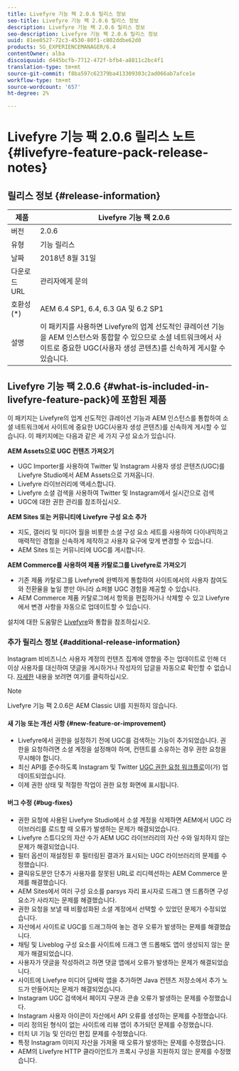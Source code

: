 ```yaml
---
title: Livefyre 기능 팩 2.0.6 릴리스 정보
seo-title: Livefyre 기능 팩 2.0.6 릴리스 정보
description: Livefyre 기능 팩 2.0.6 릴리스 정보
seo-description: Livefyre 기능 팩 2.0.6 릴리스 정보
uuid: 81ee0527-72c3-4530-80f1-c802ddbe62d0
products: SG_EXPERIENCEMANAGER/6.4
contentOwner: alba
discoiquuid: d445bcfb-7712-472f-bfb4-a8811c2bc4f1
translation-type: tm+mt
source-git-commit: f8ba597c62379ba413309303c2ad066ab7afce1e
workflow-type: tm+mt
source-wordcount: '657'
ht-degree: 2%

---
```



# Livefyre 기능 팩 2.0.6 릴리스 노트 {#livefyre-feature-pack-release-notes}

## 릴리스 정보 {#release-information}

| 제품 | Livefyre 기능 팩 2.0.6 |
|--- |--- |
| 버전 | 2.0.6 |
| 유형 | 기능 릴리스 |
| 날짜 | 2018년 8월 31일 |
| 다운로드 URL | 관리자에게 문의 |
| 호환성 (*) | AEM 6.4 SP1, 6.4, 6.3 GA 및 6.2 SP1 |
| 설명 | 이 패키지를 사용하면 Livefyre의 업계 선도적인 큐레이션 기능을 AEM 인스턴스와 통합할 수 있으므로 소셜 네트워크에서 사이트로 중요한 UGC(사용자 생성 콘텐츠)를 신속하게 게시할 수 있습니다. |

## Livefyre 기능 팩 2.0.6 {#what-is-included-in-livefyre-feature-pack}에 포함된 제품

이 패키지는 Livefyre의 업계 선도적인 큐레이션 기능과 AEM 인스턴스를 통합하여 소셜 네트워크에서 사이트에 중요한 UGC(사용자 생성 콘텐츠)를 신속하게 게시할 수 있습니다. 이 패키지에는 다음과 같은 세 가지 구성 요소가 있습니다.

**AEM Assets으로 UGC 컨텐츠 가져오기**

* UGC Importer를 사용하여 Twitter 및 Instagram 사용자 생성 콘텐츠(UGC)를 Livefyre Studio에서 AEM Assets으로 가져옵니다.
* Livefyre 라이브러리에 액세스합니다.
* Livefyre 소셜 검색을 사용하여 Twitter 및 Instagram에서 실시간으로 검색
* UGC에 대한 권한 관리를 참조하십시오.

**AEM Sites 또는 커뮤니티에 Livefyre 구성 요소 추가**

* 지도, 갤러리 및 미디어 월을 비롯한 소셜 구성 요소 세트를 사용하여 다이내믹하고 매력적인 경험을 신속하게 제작하고 사용자 요구에 맞게 변경할 수 있습니다.
* AEM Sites 또는 커뮤니티에 UGC를 게시합니다.

**AEM Commerce를 사용하여 제품 카탈로그를 Livefyre로 가져오기**

* 기존 제품 카탈로그를 Livefyre에 완벽하게 통합하여 사이트에서의 사용자 참여도와 전환율을 높일 뿐만 아니라 쇼퍼블 UGC 경험을 제공할 수 있습니다.
* AEM Commerce 제품 카탈로그에서 항목을 편집하거나 삭제할 수 있고 Livefyre에서 변경 사항을 자동으로 업데이트할 수 있습니다.

설치에 대한 도움말은 [Livefyre](https://docs.adobe.com/content/help/en/experience-manager-64/administering/integration/livefyre.html)와 통합을 참조하십시오.

### 추가 릴리스 정보 {#additional-release-information}

Instagram 비비즈니스 사용자 계정의 컨텐츠 집계에 영향을 주는 업데이트로 인해 더 이상 사용자를 대신하여 댓글을 게시하거나 작성자의 답글을 자동으로 확인할 수 없습니다. [자세한](https://developers.facebook.com/blog/post/2018/04/04/facebook-api-platform-product-changes/) 내용을 보려면 여기를 클릭하십시오.

>[!NOTE]
>
>Livefyre 기능 팩 2.0.6은 AEM Classic UI를 지원하지 않습니다.

#### 새 기능 또는 개선 사항 {#new-feature-or-improvement}

* Livefyre에서 권한을 설정하기 전에 UGC를 검색하는 기능이 추가되었습니다. 권한을 요청하려면 소셜 계정을 설정해야 하며, 컨텐트를 소유하는 경우 권한 요청을 무시해야 합니다.
* 최신 API를 준수하도록 Instagram 및 Twitter [UGC 권한 요청 워크플로](https://docs.adobe.com/content/help/en/experience-manager-64/administering/integration/livefyre.html)이(가) 업데이트되었습니다.
* 이제 권한 상태 및 적절한 작업이 권한 요청 화면에 표시됩니다.

#### 버그 수정 {#bug-fixes}

* 권한 요청에 사용된 Livefyre Studio에서 소셜 계정을 삭제하면 AEM에서 UGC 라이브러리를 로드할 때 오류가 발생하는 문제가 해결되었습니다.
* Livefyre 스튜디오의 자산 수가 AEM UGC 라이브러리의 자산 수와 일치하지 않는 문제가 해결되었습니다.
* 필터 옵션이 재설정된 후 필터링된 결과가 표시되는 UGC 라이브러리의 문제를 수정했습니다.
* 클릭유도문안 단추가 사용자를 잘못된 URL로 리디렉션하는 AEM Commerce 문제를 해결했습니다.
* AEM Sites에서 여러 구성 요소를 parsys 자리 표시자로 드래그 앤 드롭하면 구성 요소가 사라지는 문제를 해결했습니다.
* 권한 요청을 보낼 때 비활성화된 소셜 계정에서 선택할 수 있었던 문제가 수정되었습니다.
* 자산에서 사이트로 UGC를 드래그하여 놓는 경우 오류가 발생하는 문제를 해결했습니다.
* 채팅 및 Liveblog 구성 요소를 사이트에 드래그 앤 드롭해도 앱이 생성되지 않는 문제가 해결되었습니다.
* 사용자가 댓글을 작성하려고 하면 댓글 앱에서 오류가 발생하는 문제가 해결되었습니다.
* 사이트에 Livefyre 미디어 담벼락 앱을 추가하면 Java 컨텐츠 저장소에서 추가 노드가 만들어지는 문제가 해결되었습니다.
* Instagram UGC 검색에서 페이지 구분과 콘솔 오류가 발생하는 문제를 수정했습니다.
* Instagram 사용자 아이콘이 자산에서 API 오류를 생성하는 문제를 수정했습니다.
* 미리 정의된 형식이 없는 사이트에 리뷰 앱이 추가되던 문제를 수정했습니다.
* 터치 UI 기능 및 인라인 편집 문제를 수정했습니다.
* 특정 Instagram 이미지 자산을 가져올 때 오류가 발생하는 문제를 수정했습니다.
* AEM의 Livefyre HTTP 클라이언트가 프록시 구성을 지원하지 않는 문제를 수정했습니다.
